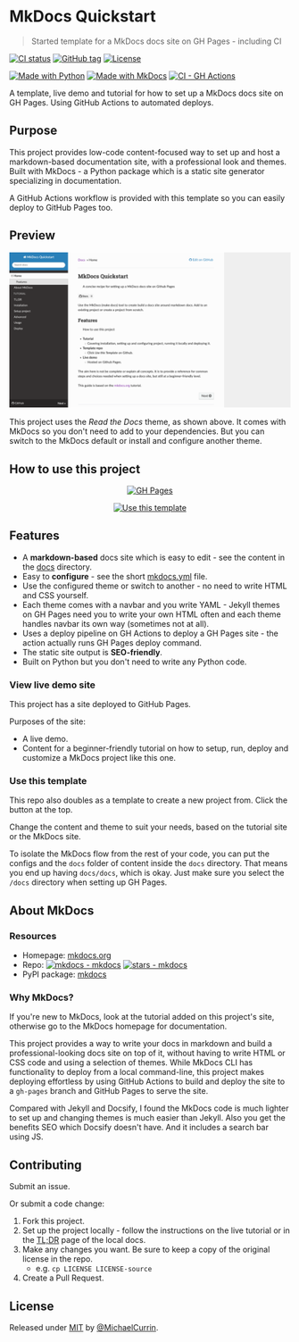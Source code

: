 # MkDocs Quickstart
> Started template for a MkDocs docs site on GH Pages - including CI

[![CI status](https://github.com/MichaelCurrin/mkdocs-quickstart/workflows/Deploy%20Docs/badge.svg)](https://github.com/MichaelCurrin/mkdocs-quickstart/actions)
[![GitHub tag](https://img.shields.io/github/tag/MichaelCurrin/mkdocs-quickstart?include_prereleases=&sort=semver)](https://github.com/MichaelCurrin/mkdocs-quickstart/releases/)
[![License](https://img.shields.io/badge/License-MIT-blue)](#license)

[![Made with Python](https://img.shields.io/badge/Python->%3D3.6-blue?logo=python&logoColor=white)](https://python.org)
[![Made with MkDocs](https://img.shields.io/badge/MkDocs-~=1.1-blue)](https://www.mkdocs.org/)
[![CI - GH Actions](https://img.shields.io/badge/CI-GH_Actions-blue?logo=github-actions&logoColor=white)](https://github.com/features/actions)

A template, live demo and tutorial for how to set up a MkDocs docs site on GH Pages. Using GitHub Actions to automated deploys.


<!-- TODO When creating a new project copied from this template, you can delete this README.md and start over -->

## Purpose

This project provides low-code content-focused way to set up and host a markdown-based documentation site, with a professional look and themes. Built with MkDocs - a Python package which is a static site generator specializing in documentation.

A GitHub Actions workflow is provided with this template so you can easily deploy to GitHub Pages too.


## Preview

[![Sample screenshot](/sample.png)](https://michaelcurrin.github.io/mkdocs-quickstart/ "Sample screenshot")

This project uses the _Read the Docs_ theme, as shown above. It comes with MkDocs so you don't need to add to your dependencies. But you can switch to the MkDocs default or install and configure another theme.


## How to use this project

<div align="center">

[![GH Pages](https://img.shields.io/badge/View_site-MkDocs_Quickstart-blue?style=for-the-badge)](https://michaelcurrin.github.io/mkdocs-quickstart/)

[![Use this template](https://img.shields.io/badge/Generate-Use_this_template-2ea44f?style=for-the-badge)](https://github.com/MichaelCurrin/mkdocs-quickstart/generate)

</div>


## Features

- A **markdown-based** docs site which is easy to edit - see the content in the [docs](/docs/docs/) directory.
- Easy to **configure** - see the short [mkdocs.yml](/docs/mkdocs.yml) file.
- Use the configured theme or switch to another - no need to write HTML and CSS yourself.
- Each theme comes with a navbar and you write YAML - Jekyll themes on GH Pages need you to write your own HTML often and each theme handles navbar its own way (sometimes not at all).
- Uses a deploy pipeline on GH Actions to deploy a GH Pages site - the action actually runs GH Pages deploy command.
- The static site output is **SEO-friendly**.
- Built on Python but you don't need to write any Python code.

### View live demo site

This project has a site deployed to GitHub Pages.

Purposes of the site:

- A live demo.
- Content for a beginner-friendly tutorial on how to setup, run, deploy and customize a MkDocs project like this one.

### Use this template

This repo also doubles as a template to create a new project from. Click the button at the top.

Change the content and theme to suit your needs, based on the tutorial site or the MkDocs site.

To isolate the MkDocs flow from the rest of your code, you can put the configs and the `docs` folder of content inside the `docs` directory. That means you end up having `docs/docs`, which is okay. Just make sure you select the `/docs` directory when setting up GH Pages.


## About MkDocs

### Resources

- Homepage: [mkdocs.org](http://www.mkdocs.org/)
- Repo: [![mkdocs - mkdocs](https://img.shields.io/static/v1?label=mkdocs&message=mkdocs&color=blue&logo=github)](https://github.com/mkdocs/mkdocs) [![stars - mkdocs](https://img.shields.io/github/stars/mkdocs/mkdocs?style=social)](https://github.com/mkdocs/mkdocs)
- PyPI package: [mkdocs](https://pypi.org/project/mkdocs/)

### Why MkDocs?

If you're new to MkDocs, look at the tutorial added on this project's site, otherwise go to the MkDocs homepage for documentation.

This project provides a way to write your docs in markdown and build a professional-looking docs site on top of it, without having to write HTML or CSS code and using a selection of themes. While MkDocs CLI has functionality to deploy from a local command-line, this project makes deploying effortless by using GitHub Actions to build and deploy the site to a `gh-pages` branch and GitHub Pages to serve the site.

Compared with Jekyll and Docsify, I found the MkDocs code is much lighter to set up and changing themes is much easier than Jekyll. Also you get the benefits SEO which Docsify doesn't have. And it includes a search bar using JS.


## Contributing

Submit an issue.

Or submit a code change:

1. Fork this project.
2. Set up the project locally - follow the instructions on the live tutorial or in the [TL;DR](/docs/docs/tutorial/tldr.md) page of the local docs.
3. Make any changes you want. Be sure to keep a copy of the original license in the repo.
    - e.g. `cp LICENSE LICENSE-source`
4. Create a Pull Request.


## License

Released under [MIT](/LICENSE) by [@MichaelCurrin](https://github.com/MichaelCurrin).
